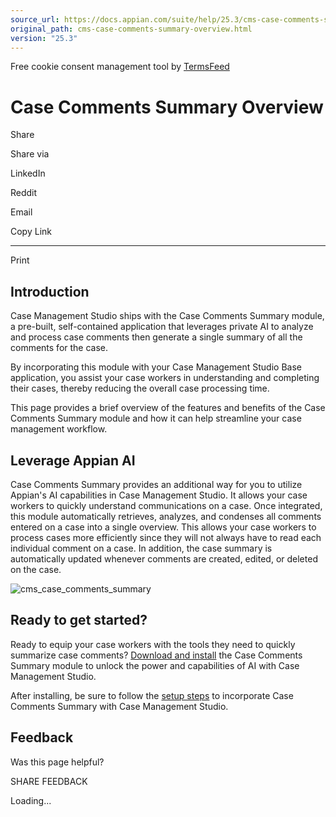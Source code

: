 ```yaml
---
source_url: https://docs.appian.com/suite/help/25.3/cms-case-comments-summary-overview.html
original_path: cms-case-comments-summary-overview.html
version: "25.3"
---
```


Free cookie consent management tool by [TermsFeed](https://www.termsfeed.com/)

# Case Comments Summary Overview

Share

Share via

LinkedIn

Reddit

Email

Copy Link

* * *

Print

## Introduction

Case Management Studio ships with the Case Comments Summary module, a pre-built, self-contained application that leverages private AI to analyze and process case comments then generate a single summary of all the comments for the case.

By incorporating this module with your Case Management Studio Base application, you assist your case workers in understanding and completing their cases, thereby reducing the overall case processing time.

This page provides a brief overview of the features and benefits of the Case Comments Summary module and how it can help streamline your case management workflow.

## Leverage Appian AI

Case Comments Summary provides an additional way for you to utilize Appian's AI capabilities in Case Management Studio. It allows your case workers to quickly understand communications on a case. Once integrated, this module automatically retrieves, analyzes, and condenses all comments entered on a case into a single overview. This allows your case workers to process cases more efficiently since they will not always have to read each individual comment on a case. In addition, the case summary is automatically updated whenever comments are created, edited, or deleted on the case.

![cms_case_comments_summary](images/cms_case_comments_summary.png)

## Ready to get started?

Ready to equip your case workers with the tools they need to quickly summarize case comments? [Download and install](install-case-comments-summary.html) the Case Comments Summary module to unlock the power and capabilities of AI with Case Management Studio.

After installing, be sure to follow the [setup steps](setup-case-comments-summary.html) to incorporate Case Comments Summary with Case Management Studio.

## Feedback

Was this page helpful?

SHARE FEEDBACK

Loading...